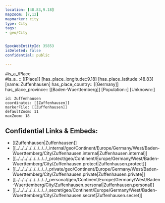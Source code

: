 ```yaml
---
location: [48.83,9.18] 
mapzoom: [7,12] 
mapmarker: city 
type: City
tags:
- geo/City


SpocWebEntityId: 35853
isDeleted: false
confidential: public

---
```

#is_a_/Place  
#is_a_ :: [[Place]] 
[has_place_longitude::9.18] 
[has_place_latitude::48.83] 
[name::Zuffenhausen] 
has_place_country:: [[Germany]]  
has_place_province:: [[Baden-Wuerttemberg]] 
[Population::] 
[Unknown::] 


```leaflet
id: Zuffenhausen
coordinates: [[Zuffenhausen]] 
markerFile: [[Zuffenhausen]] 
defaultZoom: 11 
maxZoom: 18
```


## Confidential Links & Embeds: 
- [[Zuffenhausen|Zuffenhausen]]  
- [[../../../../../../../../_internal/geo/Continent/Europe/Germany/West/Baden-Wuerttemberg/City/Zuffenhausen.internal|Zuffenhausen.internal]] 
- [[../../../../../../../../_protect/geo/Continent/Europe/Germany/West/Baden-Wuerttemberg/City/Zuffenhausen.protect|Zuffenhausen.protect]] 
- [[../../../../../../../../_private/geo/Continent/Europe/Germany/West/Baden-Wuerttemberg/City/Zuffenhausen.private|Zuffenhausen.private]] 
- [[../../../../../../../../_personal/geo/Continent/Europe/Germany/West/Baden-Wuerttemberg/City/Zuffenhausen.personal|Zuffenhausen.personal]] 
- [[../../../../../../../../_secret/geo/Continent/Europe/Germany/West/Baden-Wuerttemberg/City/Zuffenhausen.secret|Zuffenhausen.secret]] 
